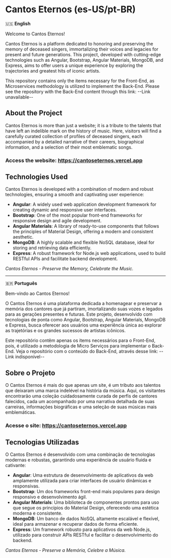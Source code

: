 # Cantos Eternos (es-US/pt-BR)

🇺🇸 **English**

Welcome to Cantos Eternos!

Cantos Eternos is a platform dedicated to honoring and preserving the memory of deceased singers, immortalizing their voices and legacies for present and future generations. This project, developed with cutting-edge technologies such as Angular, Bootstrap, Angular Materials, MongoDB, and Express, aims to offer users a unique experience by exploring the trajectories and greatest hits of iconic artists.

This repository contains only the items necessary for the Front-End, as Microservices methodology is utilized to implement the Back-End. Please see the repository with the Back-End content through this link:
--Link unavailable--

## About the Project

Cantos Eternos is more than just a website; it is a tribute to the talents that have left an indelible mark on the history of music. Here, visitors will find a carefully curated collection of profiles of deceased singers, each accompanied by a detailed narrative of their careers, biographical information, and a selection of their most emblematic songs.

### Access the website: https://cantoseternos.vercel.app

## Technologies Used

Cantos Eternos is developed with a combination of modern and robust technologies, ensuring a smooth and captivating user experience:

- **Angular**: A widely used web application development framework for creating dynamic and responsive user interfaces.
- **Bootstrap**: One of the most popular front-end frameworks for responsive design and agile development.
- **Angular Materials**: A library of ready-to-use components that follows the principles of Material Design, offering a modern and consistent aesthetic.
- **MongoDB**: A highly scalable and flexible NoSQL database, ideal for storing and retrieving data efficiently.
- **Express**: A robust framework for Node.js web applications, used to build RESTful APIs and facilitate backend development.

*Cantos Eternos - Preserve the Memory, Celebrate the Music.*

----

🇧🇷 **Português**

Bem-vindo ao Cantos Eternos!

O Cantos Eternos é uma plataforma dedicada a homenagear e preservar a memória dos cantores que já partiram, imortalizando suas vozes e legados para as gerações presentes e futuras. Este projeto, desenvolvido com tecnologias de ponta como Angular, Bootstrap, Angular Materials, MongoDB e Express, busca oferecer aos usuários uma experiência única ao explorar as trajetórias e os grandes sucessos de artistas icônicos.

Este repositório contêm apenas os items necessários para o Front-End, pois, é utilizado a metodologia de Micro Serviços para implementar o Back-End.
Veja o repositório com o conteúdo do Back-End, através desse link:
--Link indisponível--

## Sobre o Projeto

O Cantos Eternos é mais do que apenas um site, é um tributo aos talentos que deixaram uma marca indelével na história da música. Aqui, os visitantes encontrarão uma coleção cuidadosamente curada de perfis de cantores falecidos, cada um acompanhado por uma narrativa detalhada de suas carreiras, informações biográficas e uma seleção de suas músicas mais emblemáticas.

### Acesse o site: https://cantoseternos.vercel.app

## Tecnologias Utilizadas

O Cantos Eternos é desenvolvido com uma combinação de tecnologias modernas e robustas, garantindo uma experiência de usuário fluida e cativante:

- **Angular**: Uma estrutura de desenvolvimento de aplicativos da web amplamente utilizada para criar interfaces de usuário dinâmicas e responsivas.
- **Bootstrap**: Um dos frameworks front-end mais populares para design responsivo e desenvolvimento ágil.
- **Angular Materials**: Uma biblioteca de componentes prontos para uso que segue os princípios do Material Design, oferecendo uma estética moderna e consistente.
- **MongoDB**: Um banco de dados NoSQL altamente escalável e flexível, ideal para armazenar e recuperar dados de forma eficiente.
- **Express**: Um framework robusto para aplicativos da web Node.js, utilizado para construir APIs RESTful e facilitar o desenvolvimento do backend.

*Cantos Eternos - Preserve a Memória, Celebre a Música.*

